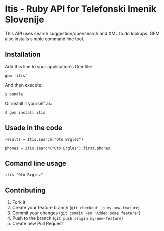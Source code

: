 # Itis - Ruby API for Telefonski Imenik Slovenije

This API uses search suggestion/opensearch and XML to do lookups.
GEM also installs simple command line tool.

## Installation

Add this line to your application's Gemfile:

    gem 'itis'

And then execute:

    $ bundle

Or install it yourself as:

    $ gem install itis

## Usade in the code

    results = Itis.search("Oto Brglez")

    phones = Itis.search("Oto Brglez").first.phones

## Comand line usage

	itis "Oto Brglez"


## Contributing

1. Fork it
2. Create your feature branch (`git checkout -b my-new-feature`)
3. Commit your changes (`git commit -am 'Added some feature'`)
4. Push to the branch (`git push origin my-new-feature`)
5. Create new Pull Request
